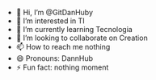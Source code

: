 - 👋 Hi, I’m @GitDanHuby
- 👀 I’m interested in TI
- 🌱 I’m currently learning Tecnologia 
- 💞️ I’m looking to collaborate on Creation
- 📫 How to reach me nothing 
- 😄 Pronouns: DannHub
- ⚡ Fun fact: nothing moment

<!---
GitDanHuby/GitDanHuby is a ✨ special ✨ repository because its `README.md` (this file) appears on your GitHub profile.
You can click the Preview link to take a look at your changes.
--->
